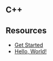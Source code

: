 ## C++

## Resources

- [Get Started](https://isocpp.org/get-started)
- [Hello, World!](http://www.cplusplus.com/doc/tutorial/program_structure/)
